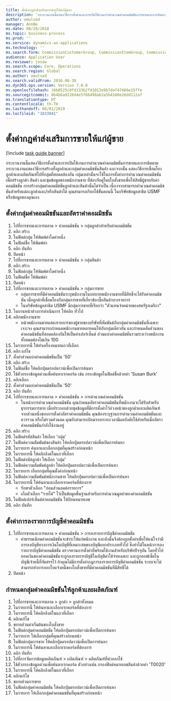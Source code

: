 ```yaml
---
title: ตั้งค่ากฎค่าส่งเสริมการขายให้แก่ผู้ขาย
description: 'กระบวนงานนี้แสดงวิธีการตั้งค่าและการเปิดใช้งานการคำนวณค่าคอมมิชชันการขายและการติดตาม '
author: omulvad
manager: AnnBe
ms.date: 08/29/2018
ms.topic: business-process
ms.prod: ''
ms.service: dynamics-ax-applications
ms.technology: ''
ms.search.form: CommissionCustomerGroup, CommissionItemGroup, CommissionSalesGroup, CommissionSalesMember, DirPartyLookup, CommissionCalc, InventPosting, CustTable, EcoResProductDetailsExtended
audience: Application User
ms.reviewer: josaw
ms.search.scope: Core, Operations
ms.search.region: Global
ms.author: omulvad
ms.search.validFrom: 2016-06-30
ms.dyn365.ops.version: Version 7.0.0
ms.openlocfilehash: 16b0525c0fd133b2f41013e9b7daf47466e15ffe
ms.sourcegitcommit: 8b4b6a9226d4e5f66498ab2a5b4160e26dd112af
ms.translationtype: HT
ms.contentlocale: th-TH
ms.lasthandoff: 08/01/2019
ms.locfileid: "1833941"
---
```

# <a name="set-up-sales-commission-rules"></a>ตั้งค่ากฎค่าส่งเสริมการขายให้แก่ผู้ขาย

[!include [task guide banner](../../includes/task-guide-banner.md)]

กระบวนงานนี้แสดงวิธีการตั้งค่าและการเปิดใช้งานการคำนวณค่าคอมมิชชันการขายและการติดตาม  กระบวนงานแสดงวิธีการสร้างทั้งลูกค้าและกลุ่มค่าคอมมิชชันสินค้า และจากนั้น แสดงวิธีการเชื่อมโยงลูกค้าและผลิตภัณฑ์ไปที่กลุ่มที่สอดคล้องกัน  กลุ่มเหล่านั้นจะใช้ในการตั้งค่าการคำนวณค่าคอมมิชชันเพื่อสร้างลูกค้า สินค้า และชุดข้อมูลของพนักงานขาย ที่ต้องจับคู่โดยใบสั่งขายเพื่อให้สิทธิ์ผู้ขายกับค่าคอมมิชชัน  การสร้างกลุ่มค่าคอมมิชชันลูกค้าและสินค้านั้นไม่จำเป็น เนื่องจากสามารถคำนวณค่าคอมมิชชันสำหรับแต่ละลูกค้าและ/หรือสินค้าได้  คุณสามารถเรียกใช้ขั้นตอนนี้ ในบริษัทข้อมูลสาธิต USMF หรือข้อมูลของคุณเอง


## <a name="set-up-commission-groups-and-commission-rates"></a>ตั้งค่ากลุ่มค่าคอมมิชชันและอัตราค่าคอมมิชชัน
1. ไปที่การขายและการตลาด > ค่าคอมมิชชัน > กลุ่มลูกค้าสำหรับค่าคอมมิชชัน
2. คลิก สร้าง
3. ในฟิลด์กลุ่ม ให้พิมพ์ค่าใดค่าหนึ่ง
4. ในฟิลด์ชื่อ ให้พิมพ์ค่า 
5. คลิก บันทึก
6. ปิดหน้า
7. ไปที่การขายและการตลาด > ค่าคอมมิชชัน > กลุ่มสินค้า
8. คลิก สร้าง
9. ในฟิลด์กลุ่ม ให้พิมพ์ค่าใดค่าหนึ่ง
10. ในฟิลด์ชื่อ ให้พิมพ์ค่า 
11. ปิดหน้า
12. ไปที่การขายและการตลาด > ค่าคอมมิชชัน > กลุ่มการขาย
    * กลุ่มการขายที่มีค่าคอมมิชชันระบุพนักงานในบทบาทพนักงานขายที่มีสิทธิ์จะได้รับค่าคอมมิชชัน เมื่อลูกค้าที่เชื่อมโยงกับกลุ่มการขายที่เกี่ยวข้องซื้อสินค้าบางรายการ  
    * ในบริษัทข้อมูลสาธิต USMF มีกลุ่มการขายที่เรียกว่า "ตัวแทนจำหน่ายของสหรัฐอเมริกา"  
13. ในบานหน้าต่างการดำเนินการ ให้คลิก ทั่วไป
14. คลิกพนักงานขาย
    * หน้าพนักงานขายแสดงรายการของผู้ขายของบริษัทที่สัมพันธ์กับกลุ่มค่าคอมมิชชันที่เฉพาะเจาะจง  คุณสามารถกำหนดพนักงานขายหลายคนให้กับกลุ่มเดียวกัน และกำหนดสัดส่วนของค่าคอมมิชชันที่สอดคล้องกันให้เป็นค่าเปอร์เซ็นต์  ส่วนแบ่งค่าคอมมิชชันรวมระหว่างพนักงานทั้งหมดต้องไม่เกิน 100  
15. ในรายการนี้ ให้ทำเครื่องหมายแถวที่เลือก
16. คลิก แก้ไข
17. ตั้งค่าส่วนแบ่งค่าคอมมิชชันเป็น '50'
18. คลิก สร้าง
19. ในฟิลด์ชื่อ ให้คลิกปุ่มดรอปดาวน์เพื่อเปิดการค้นหา
20. ใช้ตัวกรองข้อมูลด่วนเพื่อค้นหาเรกคอร์ด  เช่น กรองข้อมูลในฟิลด์ชื่อด้วยค่า 'Susan Burk'
21. คลิกเลือก 
22. ตั้งค่าส่วนแบ่งค่าคอมมิชชันเป็น '50'
23. คลิก บันทึก
24. ไปที่การขายและการตลาด > ค่าคอมมิชชัน > การคำนวณค่าคอมมิชชัน
    * ในหน้าการคำนวณค่าคอมมิชชัน คุณกำหนดอัตราค่าคอมมิชชันที่พนักงานจะได้รับสำหรับธุรกรรมการขาย เมื่อประกอบด้วยชุดข้อมูลที่มีการตั้งค่าไว้ล่วงหน้าของลูกค้าและผลิตภัณฑ์  จากส่วนหนึ่งของการตั้งค่าอัตราค่าคอมมิชชัน คุณต้องระบุฐานการคำนวณค่าคอมมิชชันและควรรวม หรือไม่รวมส่วนลด  คุณยังสามารถป้อนรอบระยะเวลามีผลบังคับใช้สำหรับเมื่ออัตราค่าคอมมิชชันกำลังใช้งานอยู่  
25. คลิก สร้าง
26. ในฟิลด์รหัสสินค้า ให้เลือก 'กลุ่ม'
27. ในฟิลด์ความสัมพันธ์ของสินค้า ให้คลิกปุ่มดรอปดาวน์เพื่อเปิดการค้นหา
28. ในรายการ ค้นหาและเลือกกลุ่มที่คุณสร้างก่อนหน้า
29. ในรายการนี้ ให้คลิกลิงค์ในแถวที่เลือก
30. ในฟิลด์รหัสลูกค้า ให้เลือก 'กลุ่ม'
31. ในฟิลด์ความสัมพันธ์ลูกค้า ให้คลิกปุ่มดรอปดาวน์เพื่อเปิดการค้นหา
32. ในรายการ เลือกกลุ่มที่คุณตั้งค่าก่อนหน้า
33. ในฟิลด์ความสัมพันธ์พนักงานขาย ให้คลิกปุ่มดรอปดาวน์เพื่อเปิดการค้นหา
34. ในรายการนี้ ให้ค้นหาและเลือกเรกคอร์ดที่ต้องการ
    * รักษาตัวเลือก "ก่อนส่วนลดต่อรายการ"  
    * เก็บตัวเลือก "รายได้" ไว้เป็นข้อมูลพื้นฐานสำหรับการคำนวณมูลค่าของค่าคอมมิชชัน    
35. ในฟิลด์เปอร์เซ็นต์ค่าคอมมิชชัน ให้ป้อนหมายเลข
36. คลิก บันทึก

## <a name="setting-up-commission-posting"></a>ตั้งค่าการลงรายการบัญชีค่าคอมมิชชัน
1. ไปที่การขายและการตลาด > ค่าคอมมิชชัน > การลงรายการบัญชีค่าคอมมิชชัน
    * ค่าธรรมเนียมค่าคอมมิชชันจะชำระให้แก่พนักงาน และดังนั้นจึงต้องถูกตั้งค่าเพื่อให้แน่ใจว่ามีการลงบัญชีทางการเงินในบัญชีที่เหมาะสมของบัญชีแยกประเภททั่วไป  ซึ่งทำได้ในหน้าการลงรายการบัญชีค่าคอมมิชชัน  ตรวจทานการตั้งค่าที่พร้อมใช้งานสำหรับบริษัทปัจจุบัน  โดยทั่วไป ยอดเงินของค่าคอมมิชชันจะถูกลงรายการบัญชีในบัญชีค่าใช้จ่ายเฉพาะ และถูกออฟเซ็ตในบัญชีเจ้าหนี้ที่จัดสรรไว้  ถ้าคุณไม่มีการตั้งค่ากฎการลงรายการบัญชีค่าคอมมิชชัน ระบบจะไม่สามารถทำการออกใบแจ้งหนี้ของใบสั่งขายที่มีค่าคอมมิชชันที่มีสิทธิ์ได้  
2. ปิดหน้า

## <a name="assign-a-commission-group-to-a-customer-and-a-product"></a>กำหนดกลุ่มค่าคอมมิชชันให้ลูกค้าและผลิตภัณฑ์
1. ไปที่การขายและการตลาด > ลูกค้า > ลูกค้าทั้งหมด
2. ในรายการนี้ ให้ค้นหาและเลือกเรกคอร์ดที่ต้องการ
3. ในรายการนี้ ให้คลิกลิงค์ในแถวที่เลือก
4. คลิกแก้ไข
5. ขยายส่วนค่าเริ่มต้นของใบสั่งขาย
6. ในฟิลด์กลุ่มค่าคอมมิชชัน ให้คลิกปุ่มดรอปดาวน์เพื่อเปิดการค้นหา
7. ในรายการ ให้เลือกกลุ่มที่คุณสร้างก่อนหน้า
8. ในฟิลด์กลุ่มการขาย ให้คลิกปุ่มดรอปดาวน์เพื่อเปิดการค้นหา
9. ในรายการนี้ ให้ค้นหาและเลือกเรกคอร์ดที่ต้องการ
10. คลิก บันทึก
11. ไปที่การจัดการข้อมูลผลิตภัณฑ์ > ผลิตภัณฑ์ > ผลิตภัณฑ์ที่นำออกใช้ 
12. ใช้ตัวกรองข้อมูลด่วนเพื่อค้นหาเรกคอร์ด  ตัวอย่างเช่น กรองฟิลด์หมายเลขสินค้าด้วยค่า 'T0020'
13. ในรายการนี้ ให้คลิกลิงค์ในแถวที่เลือก
14. คลิกแก้ไข
15. ขยายส่วนการขาย
16. ในฟิลด์กลุ่มค่าคอมมิชชัน ให้คลิกปุ่มดรอปดาวน์เพื่อเปิดการค้นหา
17. ในรายการ ให้เลือกกลุ่มค่าคอมมชชันที่คุณสร้างก่อนหน้า

